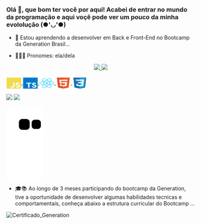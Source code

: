 ### Olá 👋, que bom ter você por aqui! Acabei de entrar no mundo da programação e aqui voçê pode ver um pouco da minha evololução (●'◡'●)


- 🌱  Estou aprendendo a desenvolver em Back e Front-End no Bootcamp da Generation Brasil...

- 👩🏽‍🦱 Pronomes: ela/dela


<div align="center">
  <a href="https://github.com/Dislani">
  <img height="200em" src="https://github-readme-stats.vercel.app/api/top-langs/?username=Dislani&layout=compact&langs_count=7&theme=dracula"/>
  <img height="180em" src="https://github-readme-stats.vercel.app/api?username=Dislani&show_icons=true&theme=dracula&include_all_commits=true&count_private=true"/>
</div>
<div style="display: inline_block"><br>
  <img align="center" alt="Dislani-Js" height="30" width="40" src="https://raw.githubusercontent.com/devicons/devicon/master/icons/javascript/javascript-plain.svg">
  <img align="center" alt="Dislani-Ts" height="30" width="40" src="https://raw.githubusercontent.com/devicons/devicon/master/icons/typescript/typescript-plain.svg">
  <img align="center" alt="Dislani-React" height="30" width="40" src="https://raw.githubusercontent.com/devicons/devicon/master/icons/react/react-original.svg">
  <img align="center" alt="Dislani-HTML" height="30" width="40" src="https://raw.githubusercontent.com/devicons/devicon/master/icons/html5/html5-original.svg">
  <img align="center" alt="Dislani-CSS" height="30" width="40" src="https://raw.githubusercontent.com/devicons/devicon/master/icons/css3/css3-original.svg">
</div>
 
<div style="display: inline_block"> 
  
  <a href = "dismelo16@gmail.com"><img src="https://img.shields.io/badge/-Gmail-%23333?style=for-the-badge&logo=gmail&logoColor=white" target="_blank"></a>
  <a href="https://www.linkedin.com/in/dislani-melo-b7b370212/" target="_blank"><img src="https://img.shields.io/badge/-LinkedIn-%230077B5?style=for-the-badge&logo=linkedin&logoColor=white" target="_blank"></a> 


  ![Snake animation](https://github.com/rafaballerini/rafaballerini/blob/output/github-contribution-grid-snake.svg)
  
  - 🎓📚 Ao longo de 3 meses participando do bootcamp da Generation, tive a oportunidade de desenvolver algumas habilidades tecnicas e comportamentais, conheça abaixo a estrutura curricular do Bootcamp ...
  <img alingn="center" alt="Certificado_Generation" height="600em" width="1000" src="https://i.imgur.com/GrVbbsU.jpg">

</div>



